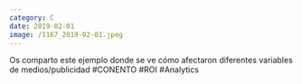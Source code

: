 ```yaml
--- 
category: C 
date: 2019-02-01 
image: /1167_2019-02-01.jpeg 
--- 
```


Os comparto este ejemplo donde se ve cómo afectaron diferentes variables de medios/publicidad #CONENTO #ROI #Analytics
